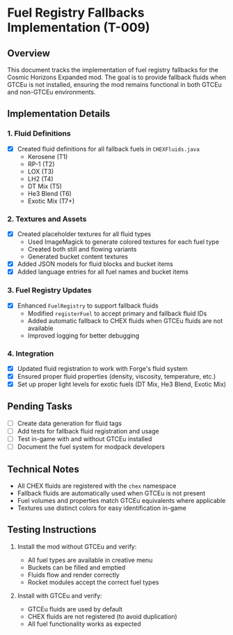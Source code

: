 # Fuel Registry Fallbacks Implementation (T-009)

## Overview
This document tracks the implementation of fuel registry fallbacks for the Cosmic Horizons Expanded mod. The goal is to provide fallback fluids when GTCEu is not installed, ensuring the mod remains functional in both GTCEu and non-GTCEu environments.

## Implementation Details

### 1. Fluid Definitions
- [x] Created fluid definitions for all fallback fuels in `CHEXFluids.java`
  - Kerosene (T1)
  - RP-1 (T2)
  - LOX (T3)
  - LH2 (T4)
  - DT Mix (T5)
  - He3 Blend (T6)
  - Exotic Mix (T7+)

### 2. Textures and Assets
- [x] Created placeholder textures for all fluid types
  - Used ImageMagick to generate colored textures for each fuel type
  - Created both still and flowing variants
  - Generated bucket content textures
- [x] Added JSON models for fluid blocks and bucket items
- [x] Added language entries for all fuel names and bucket items

### 3. Fuel Registry Updates
- [x] Enhanced `FuelRegistry` to support fallback fluids
  - Modified `registerFuel` to accept primary and fallback fluid IDs
  - Added automatic fallback to CHEX fluids when GTCEu fluids are not available
  - Improved logging for better debugging

### 4. Integration
- [x] Updated fluid registration to work with Forge's fluid system
- [x] Ensured proper fluid properties (density, viscosity, temperature, etc.)
- [x] Set up proper light levels for exotic fuels (DT Mix, He3 Blend, Exotic Mix)

## Pending Tasks
- [ ] Create data generation for fluid tags
- [ ] Add tests for fallback fluid registration and usage
- [ ] Test in-game with and without GTCEu installed
- [ ] Document the fuel system for modpack developers

## Technical Notes
- All CHEX fluids are registered with the `chex` namespace
- Fallback fluids are automatically used when GTCEu is not present
- Fuel volumes and properties match GTCEu equivalents where applicable
- Textures use distinct colors for easy identification in-game

## Testing Instructions
1. Install the mod without GTCEu and verify:
   - All fuel types are available in creative menu
   - Buckets can be filled and emptied
   - Fluids flow and render correctly
   - Rocket modules accept the correct fuel types

2. Install with GTCEu and verify:
   - GTCEu fluids are used by default
   - CHEX fluids are not registered (to avoid duplication)
   - All fuel functionality works as expected
